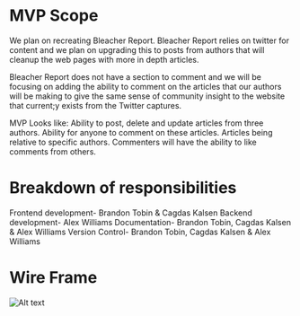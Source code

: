 # MVP Scope
We plan on recreating Bleacher Report.
Bleacher Report relies on twitter for content and we plan on upgrading this to posts from authors that will cleanup the web pages with more in depth articles. 

Bleacher Report does not have a section to comment and we will be focusing on adding the ability to comment on the articles that our authors will be making to give the same sense of community insight to the website that current;y exists from the Twitter captures.

MVP Looks like:
Ability to post, delete and update articles from three authors. 
Ability for anyone to comment on these articles.
Articles being relative to specific authors.
Commenters will have the ability to like comments from others.

# Breakdown of responsibilities
Frontend development- Brandon Tobin & Cagdas Kalsen
Backend development- Alex Williams
Documentation- Brandon Tobin, Cagdas Kalsen & Alex Williams
Version Control- Brandon Tobin, Cagdas Kalsen & Alex Williams

# Wire Frame
![Alt text](https://i.imgur.com/mRFOqJY.png)